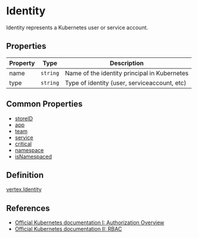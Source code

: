 # Identity

Identity represents a Kubernetes user or service account.

## Properties

| Property            | Type      | Description |
| ----------------| --------- |----------------------------------------|
| name | `string` |  Name of the identity principal in Kubernetes |  
| type | `string` |  Type of identity (user, serviceaccount, etc) |  

## Common Properties

+ [storeID](./COMMON.md#store-information)
+ [app](./COMMON.md#ownership-information)
+ [team](./COMMON.md#ownership-information)
+ [service](./COMMON.md#ownership-information)
+ [critical](./COMMON.md#risk-information)
+ [namespace](./COMMON.md#namespace-information)
+ [isNamespaced](./COMMON.md#namespace-information)

## Definition

[vertex.Identity](../../pkg/kubehound/models/graph/identity.go)

## References

+ [Official Kubernetes documentation I: Authorization Overview](https://kubernetes.io/docs/reference/access-authn-authz/authorization/) 
+ [Official Kubernetes documentation II: RBAC](https://kubernetes.io/docs/reference/generated/kubernetes-api/v1.26/#subject-v1-rbac-authorization-k8s-io)
